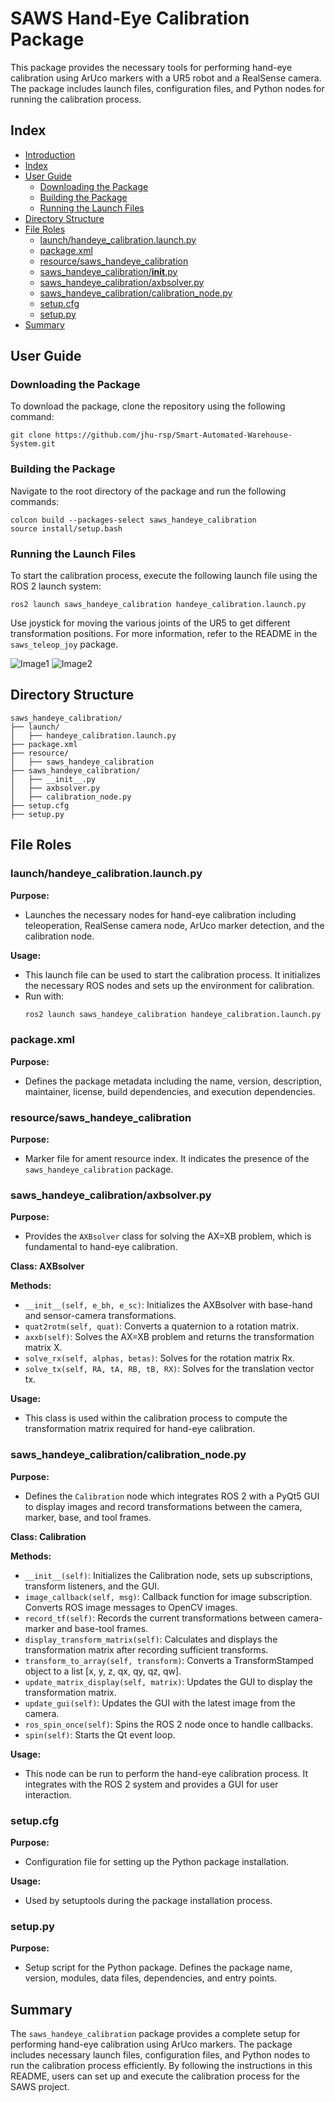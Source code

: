 # SAWS Hand-Eye Calibration Package

This package provides the necessary tools for performing hand-eye calibration using ArUco markers with a UR5 robot and a RealSense camera. The package includes launch files, configuration files, and Python nodes for running the calibration process.

## Index

- [Introduction](#introduction)
- [Index](#index)
- [User Guide](#user-guide)
  - [Downloading the Package](#downloading-the-package)
  - [Building the Package](#building-the-package)
  - [Running the Launch Files](#running-the-launch-files)
- [Directory Structure](#directory-structure)
- [File Roles](#file-roles)
  - [launch/handeye_calibration.launch.py](#launchhandeye_calibration.launch.py)
  - [package.xml](#package.xml)
  - [resource/saws_handeye_calibration](#resourcesaws_handeye_calibration)
  - [saws_handeye_calibration/**init**.py](#saws_handeye_calibration__init__.py)
  - [saws_handeye_calibration/axbsolver.py](#saws_handeye_calibrationaxbsolver.py)
  - [saws_handeye_calibration/calibration_node.py](#saws_handeye_calibrationcalibration_node.py)
  - [setup.cfg](#setup.cfg)
  - [setup.py](#setup.py)
- [Summary](#summary)

## User Guide

### Downloading the Package

To download the package, clone the repository using the following command:

```
git clone https://github.com/jhu-rsp/Smart-Automated-Warehouse-System.git
```

### Building the Package

Navigate to the root directory of the package and run the following commands:

```
colcon build --packages-select saws_handeye_calibration
source install/setup.bash
```

### Running the Launch Files

To start the calibration process, execute the following launch file using the ROS 2 launch system:

```
ros2 launch saws_handeye_calibration handeye_calibration.launch.py
```

Use joystick for moving the various joints of the UR5 to get different transformation positions. For more information, refer to the README in the `saws_teleop_joy` package.

![Image1](./.data/Calibration_1.png)
![Image2](./.data/Calibration_2.png)

## Directory Structure

```
saws_handeye_calibration/
├── launch/
│   ├── handeye_calibration.launch.py
├── package.xml
├── resource/
│   ├── saws_handeye_calibration
├── saws_handeye_calibration/
│   ├── __init__.py
│   ├── axbsolver.py
│   ├── calibration_node.py
├── setup.cfg
├── setup.py
```

## File Roles

### launch/handeye_calibration.launch.py

**Purpose:**

- Launches the necessary nodes for hand-eye calibration including teleoperation, RealSense camera node, ArUco marker detection, and the calibration node.

**Usage:**

- This launch file can be used to start the calibration process. It initializes the necessary ROS nodes and sets up the environment for calibration.
- Run with:
  ```bash
  ros2 launch saws_handeye_calibration handeye_calibration.launch.py
  ```

### package.xml

**Purpose:**

- Defines the package metadata including the name, version, description, maintainer, license, build dependencies, and execution dependencies.

### resource/saws_handeye_calibration

**Purpose:**

- Marker file for ament resource index. It indicates the presence of the `saws_handeye_calibration` package.

### saws_handeye_calibration/axbsolver.py

**Purpose:**

- Provides the `AXBsolver` class for solving the AX=XB problem, which is fundamental to hand-eye calibration.

**Class: AXBsolver**

**Methods:**

- `__init__(self, e_bh, e_sc)`: Initializes the AXBsolver with base-hand and sensor-camera transformations.
- `quat2rotm(self, quat)`: Converts a quaternion to a rotation matrix.
- `axxb(self)`: Solves the AX=XB problem and returns the transformation matrix X.
- `solve_rx(self, alphas, betas)`: Solves for the rotation matrix Rx.
- `solve_tx(self, RA, tA, RB, tB, RX)`: Solves for the translation vector tx.

**Usage:**

- This class is used within the calibration process to compute the transformation matrix required for hand-eye calibration.

### saws_handeye_calibration/calibration_node.py

**Purpose:**

- Defines the `Calibration` node which integrates ROS 2 with a PyQt5 GUI to display images and record transformations between the camera, marker, base, and tool frames.

**Class: Calibration**

**Methods:**

- `__init__(self)`: Initializes the Calibration node, sets up subscriptions, transform listeners, and the GUI.
- `image_callback(self, msg)`: Callback function for image subscription. Converts ROS image messages to OpenCV images.
- `record_tf(self)`: Records the current transformations between camera-marker and base-tool frames.
- `display_transform_matrix(self)`: Calculates and displays the transformation matrix after recording sufficient transforms.
- `transform_to_array(self, transform)`: Converts a TransformStamped object to a list [x, y, z, qx, qy, qz, qw].
- `update_matrix_display(self, matrix)`: Updates the GUI to display the transformation matrix.
- `update_gui(self)`: Updates the GUI with the latest image from the camera.
- `ros_spin_once(self)`: Spins the ROS 2 node once to handle callbacks.
- `spin(self)`: Starts the Qt event loop.

**Usage:**

- This node can be run to perform the hand-eye calibration process. It integrates with the ROS 2 system and provides a GUI for user interaction.

### setup.cfg

**Purpose:**

- Configuration file for setting up the Python package installation.

**Usage:**

- Used by setuptools during the package installation process.

### setup.py

**Purpose:**

- Setup script for the Python package. Defines the package name, version, modules, data files, dependencies, and entry points.

## Summary

The `saws_handeye_calibration` package provides a complete setup for performing hand-eye calibration using ArUco markers. The package includes necessary launch files, configuration files, and Python nodes to run the calibration process efficiently. By following the instructions in this README, users can set up and execute the calibration process for the SAWS project.
